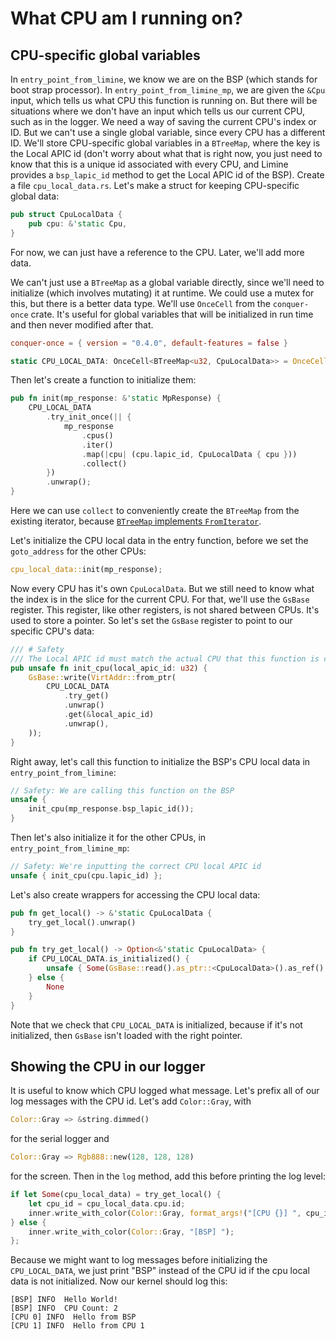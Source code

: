 # What CPU am I running on?
## CPU-specific global variables
In `entry_point_from_limine`, we know we are on the BSP (which stands for boot strap processor). In `entry_point_from_limine_mp`, we are given the `&Cpu` input, which tells us what CPU this function is running on. But there will be situations where we don't have an input which tells us our current CPU, such as in the logger. We need a way of saving the current CPU's index or ID. But we can't use a single global variable, since every CPU has a different ID. We'll store CPU-specific global variables in a `BTreeMap`, where the key is the Local APIC id (don't worry about what that is right now, you just need to know that this is a unique id associated with every CPU, and Limine provides a `bsp_lapic_id` method to get the Local APIC id of the BSP). Create a file `cpu_local_data.rs`. Let's make a struct for keeping CPU-specific global data:
```rs
pub struct CpuLocalData {
    pub cpu: &'static Cpu,
}
```
For now, we can just have a reference to the CPU. Later, we'll add more data.

We can't just use a `BTreeMap` as a global variable directly, since we'll need to initialize (which involves mutating) it at runtime. We could use a mutex for this, but there is a better data type. We'll use `OnceCell` from the `conquer-once` crate. It's useful for global variables that will be initialized in run time and then never modified after that.
```toml
conquer-once = { version = "0.4.0", default-features = false }
```
```rs
static CPU_LOCAL_DATA: OnceCell<BTreeMap<u32, CpuLocalData>> = OnceCell::uninit();
```
Then let's create a function to initialize them:
```rs
pub fn init(mp_response: &'static MpResponse) {
    CPU_LOCAL_DATA
        .try_init_once(|| {
            mp_response
                .cpus()
                .iter()
                .map(|cpu| (cpu.lapic_id, CpuLocalData { cpu }))
                .collect()
        })
        .unwrap();
}
```
Here we can use `collect` to conveniently create the `BTreeMap` from the existing iterator, because [`BTreeMap` implements `FromIterator`](https://doc.rust-lang.org/std/collections/struct.BTreeMap.html#impl-FromIterator%3C(K,+V)%3E-for-BTreeMap%3CK,+V%3E).

Let's initialize the CPU local data in the entry function, before we set the `goto_address` for the other CPUs:
```rs
cpu_local_data::init(mp_response);
```
Now every CPU has it's own `CpuLocalData`. But we still need to know what the index is in the slice for the current CPU. For that, we'll use the `GsBase` register. This register, like other registers, is not shared between CPUs. It's used to store a pointer. So let's set the `GsBase` register to point to our specific CPU's data:
```rs
/// # Safety
/// The Local APIC id must match the actual CPU that this function is called on
pub unsafe fn init_cpu(local_apic_id: u32) {
    GsBase::write(VirtAddr::from_ptr(
        CPU_LOCAL_DATA
            .try_get()
            .unwrap()
            .get(&local_apic_id)
            .unwrap(),
    ));
}
```
Right away, let's call this function to initialize the BSP's CPU local data in `entry_point_from_limine`:
```rs
// Safety: We are calling this function on the BSP
unsafe {
    init_cpu(mp_response.bsp_lapic_id());
}
```

Then let's also initialize it for the other CPUs, in `entry_point_from_limine_mp`:
```rs
// Safety: We're inputting the correct CPU local APIC id
unsafe { init_cpu(cpu.lapic_id) };
```

Let's also create wrappers for accessing the CPU local data:
```rs
pub fn get_local() -> &'static CpuLocalData {
    try_get_local().unwrap()
}

pub fn try_get_local() -> Option<&'static CpuLocalData> {
    if CPU_LOCAL_DATA.is_initialized() {
        unsafe { Some(GsBase::read().as_ptr::<CpuLocalData>().as_ref().unwrap()) }
    } else {
        None
    }
}
```
Note that we check that `CPU_LOCAL_DATA` is initialized, because if it's not initialized, then `GsBase` isn't loaded with the right pointer.

## Showing the CPU in our logger
It is useful to know which CPU logged what message. Let's prefix all of our log messages with the CPU id. Let's add `Color::Gray`, with
```rs
Color::Gray => &string.dimmed()
```
for the serial logger and
```rs
Color::Gray => Rgb888::new(128, 128, 128)
```
for the screen. Then in the `log` method, add this before printing the log level:
```rs
if let Some(cpu_local_data) = try_get_local() {
    let cpu_id = cpu_local_data.cpu.id;
    inner.write_with_color(Color::Gray, format_args!("[CPU {}] ", cpu_id));
} else {
    inner.write_with_color(Color::Gray, "[BSP] ");
};
```
Because we might want to log messages before initializing the `CPU_LOCAL_DATA`, we just print "BSP" instead of the CPU id if the cpu local data is not initialized. Now our kernel should log this:
```
[BSP] INFO  Hello World!
[BSP] INFO  CPU Count: 2
[CPU 0] INFO  Hello from BSP
[CPU 1] INFO  Hello from CPU 1
```
